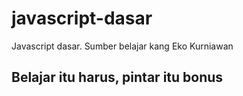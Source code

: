 # javascript-dasar
Javascript dasar. Sumber belajar kang Eko Kurniawan 

## Belajar itu harus, pintar itu bonus

